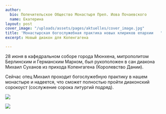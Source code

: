 ```yaml
---
author:
  bio: Попечительское Общество Монастыря Преп. Иова Почаевского
  name: Екатерина
layout: post
cover_image: "/uploads/assets/pages/aktuelles/cover_image.jpg"
title: 'Монастырская богослужебная практика новых клириков епархии   '
excerpt: Новый диакон для Копенгагена

---
```

28 июня в кафедральном соборе города Мюнхена, митрополитом Берлинским и Германским Марком, был рукоположен в сан диакона Михаил Суханов из прихода Копенгагена (Королевство Дании).

Сейчас отец Михаил проходит богослужебную практику в нашем монастыре и надеется, что сможет полностью пройти диаконский сорокоуст (сослужение сорока литургий подряд).

![](https://res.cloudinary.com/hiobmon/image/upload/v1594123491/media/2020/_DSC0731_bjt73z.jpg)

![](https://res.cloudinary.com/hiobmon/image/upload/v1594123506/media/2020/_DSC0725_elrida.jpg)
